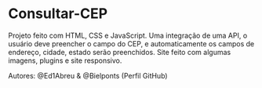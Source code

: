# Consultar-CEP

Projeto feito com HTML, CSS e JavaScript. Uma integração de uma API, o usuário deve preencher o campo do CEP, e automaticamente os campos de endereço, cidade, estado
serão preenchidos. Site feito com algumas imagens, plugins e site responsivo.

Autores: @Ed1Abreu & @Bielponts (Perfil GitHub)
